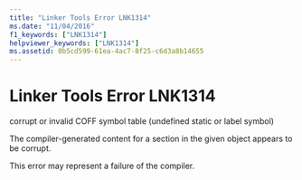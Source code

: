 ```yaml
---
title: "Linker Tools Error LNK1314"
ms.date: "11/04/2016"
f1_keywords: ["LNK1314"]
helpviewer_keywords: ["LNK1314"]
ms.assetid: 0b5cd599-61ea-4ac7-8f25-c6d3a8b14655
---
```

# Linker Tools Error LNK1314

corrupt or invalid COFF symbol table (undefined static or label symbol)

The compiler-generated content for a section in the given object appears to be corrupt.

This error may represent a failure of the compiler.
